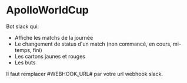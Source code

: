 # ApolloWorldCup

Bot slack qui:
* Affiche les matchs de la journée
* Le changement de status d'un match (non commancé, en cours, mi-temps, fini)
* Les cartons jaunes et rouges
* Les buts

Il faut remplacer #WEBHOOK_URL# par votre url webhook slack.
